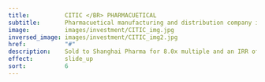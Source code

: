 ```yaml
---
title:          CITIC </BR> PHARMACUETICAL
subtitle:       Pharmacuetical manufacturing and distribution company in Shanghai 
image:          images/investment/CITIC_img.jpg
inversed_image: images/investment/CITIC_img2.jpg
href:           "#"
description:    Sold to Shanghai Pharma for 8.0x multiple and an IRR of 69%.  Invested in Apr 2007 and harvested in Mar 2011.
effect:         slide_up
sort:           6
---
```

